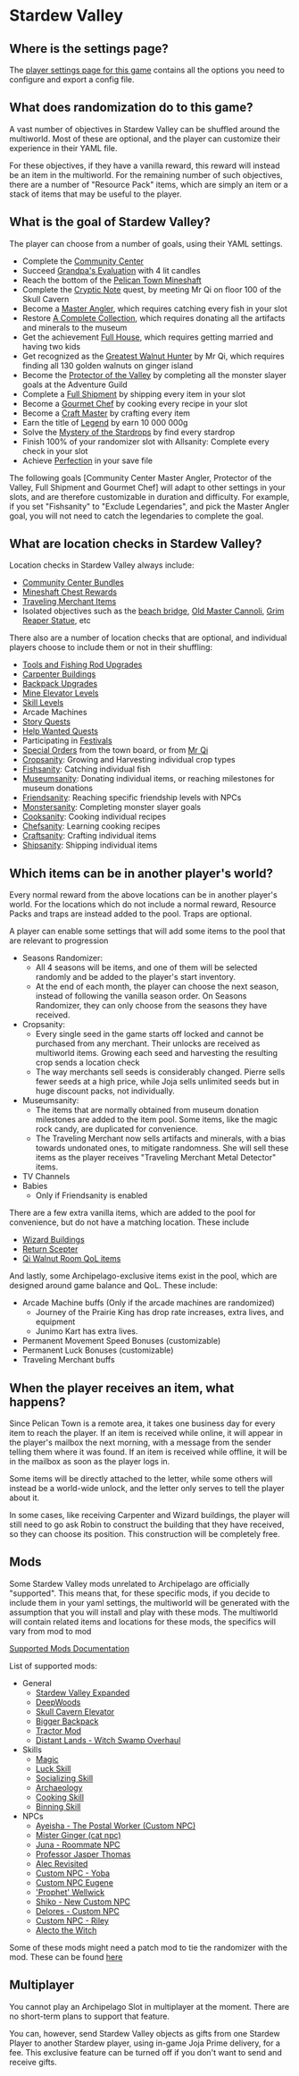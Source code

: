 # Stardew Valley

## Where is the settings page?

The [player settings page for this game](../player-settings) contains all the options you need to configure and export a
config file.

## What does randomization do to this game?

A vast number of objectives in Stardew Valley can be shuffled around the multiworld. Most of these are optional, and the player can customize their experience in their YAML file.

For these objectives, if they have a vanilla reward, this reward will instead be an item in the multiworld. For the remaining number of such objectives, there are a number of "Resource Pack" items, which are simply an item or a stack of items that may be useful to the player.

## What is the goal of Stardew Valley?

The player can choose from a number of goals, using their YAML settings.
- Complete the [Community Center](https://stardewvalleywiki.com/Bundles)
- Succeed [Grandpa's Evaluation](https://stardewvalleywiki.com/Grandpa) with 4 lit candles
- Reach the bottom of the [Pelican Town Mineshaft](https://stardewvalleywiki.com/The_Mines)
- Complete the [Cryptic Note](https://stardewvalleywiki.com/Secret_Notes#Secret_Note_.2310) quest, by meeting Mr Qi on floor 100 of the Skull Cavern
- Become a [Master Angler](https://stardewvalleywiki.com/Fish), which requires catching every fish in your slot
- Restore [A Complete Collection](https://stardewvalleywiki.com/Museum), which requires donating all the artifacts and minerals to the museum
- Get the achievement [Full House](https://stardewvalleywiki.com/Children), which requires getting married and having two kids
- Get recognized as the [Greatest Walnut Hunter](https://stardewvalleywiki.com/Golden_Walnut) by Mr Qi, which requires finding all 130 golden walnuts on ginger island
- Become the [Protector of the Valley](https://stardewvalleywiki.com/Adventurer%27s_Guild#Monster_Eradication_Goals) by completing all the monster slayer goals at the Adventure Guild
- Complete a [Full Shipment](https://stardewvalleywiki.com/Shipping#Collection) by shipping every item in your slot
- Become a [Gourmet Chef](https://stardewvalleywiki.com/Cooking) by cooking every recipe in your slot
- Become a [Craft Master](https://stardewvalleywiki.com/Crafting) by crafting every item
- Earn the title of [Legend](https://stardewvalleywiki.com/Gold) by earn 10 000 000g 
- Solve the [Mystery of the Stardrops](https://stardewvalleywiki.com/Stardrop) by find every stardrop 
- Finish 100% of your randomizer slot with Allsanity: Complete every check in your slot
- Achieve [Perfection](https://stardewvalleywiki.com/Perfection) in your save file

The following goals [Community Center Master Angler, Protector of the Valley, Full Shipment and Gourmet Chef] will adapt to other settings in your slots, and are therefore customizable in duration and difficulty. For example, if you set "Fishsanity" to "Exclude Legendaries", and pick the Master Angler goal, you will not need to catch the legendaries to complete the goal.

## What are location checks in Stardew Valley?

Location checks in Stardew Valley always include:
- [Community Center Bundles](https://stardewvalleywiki.com/Bundles)
- [Mineshaft Chest Rewards](https://stardewvalleywiki.com/The_Mines#Remixed_Rewards)
- [Traveling Merchant Items](https://stardewvalleywiki.com/Traveling_Cart)
- Isolated objectives such as the [beach bridge](https://stardewvalleywiki.com/The_Beach#Tide_Pools), [Old Master Cannoli](https://stardewvalleywiki.com/Secret_Woods#Old_Master_Cannoli), [Grim Reaper Statue](https://stardewvalleywiki.com/Golden_Scythe), etc

There also are a number of location checks that are optional, and individual players choose to include them or not in their shuffling:
- [Tools and Fishing Rod Upgrades](https://stardewvalleywiki.com/Tools)
- [Carpenter Buildings](https://stardewvalleywiki.com/Carpenter%27s_Shop#Farm_Buildings)
- [Backpack Upgrades](https://stardewvalleywiki.com/Tools#Other_Tools)
- [Mine Elevator Levels](https://stardewvalleywiki.com/The_Mines#Staircases)
- [Skill Levels](https://stardewvalleywiki.com/Skills)
- Arcade Machines
- [Story Quests](https://stardewvalleywiki.com/Quests#List_of_Story_Quests)
- [Help Wanted Quests](https://stardewvalleywiki.com/Quests#Help_Wanted_Quests)
- Participating in [Festivals](https://stardewvalleywiki.com/Festivals)
- [Special Orders](https://stardewvalleywiki.com/Quests#List_of_Special_Orders) from the town board, or from [Mr Qi](https://stardewvalleywiki.com/Quests#List_of_Mr._Qi.27s_Special_Orders)
- [Cropsanity](https://stardewvalleywiki.com/Crops): Growing and Harvesting individual crop types
- [Fishsanity](https://stardewvalleywiki.com/Fish): Catching individual fish
- [Museumsanity](https://stardewvalleywiki.com/Museum): Donating individual items, or reaching milestones for museum donations
- [Friendsanity](https://stardewvalleywiki.com/Friendship): Reaching specific friendship levels with NPCs
- [Monstersanity](https://stardewvalleywiki.com/Adventurer%27s_Guild#Monster_Eradication_Goals): Completing monster slayer goals
- [Cooksanity](https://stardewvalleywiki.com/Cooking): Cooking individual recipes
- [Chefsanity](https://stardewvalleywiki.com/Cooking#Recipes): Learning cooking recipes
- [Craftsanity](https://stardewvalleywiki.com/Crafting): Crafting individual items
- [Shipsanity](https://stardewvalleywiki.com/Shipping): Shipping individual items

## Which items can be in another player's world?

Every normal reward from the above locations can be in another player's world.
For the locations which do not include a normal reward, Resource Packs and traps are instead added to the pool. Traps are optional.

A player can enable some settings that will add some items to the pool that are relevant to progression
- Seasons Randomizer:
  * All 4 seasons will be items, and one of them will be selected randomly and be added to the player's start inventory. 
  * At the end of each month, the player can choose the next season, instead of following the vanilla season order. On Seasons Randomizer, they can only choose from the seasons they have received.
- Cropsanity:
  * Every single seed in the game starts off locked and cannot be purchased from any merchant. Their unlocks are received as multiworld items. Growing each seed and harvesting the resulting crop sends a location check
  * The way merchants sell seeds is considerably changed. Pierre sells fewer seeds at a high price, while Joja sells unlimited seeds but in huge discount packs, not individually.
- Museumsanity:
  * The items that are normally obtained from museum donation milestones are added to the item pool. Some items, like the magic rock candy, are duplicated for convenience.
  * The Traveling Merchant now sells artifacts and minerals, with a bias towards undonated ones, to mitigate randomness. She will sell these items as the player receives "Traveling Merchant Metal Detector" items.
- TV Channels
- Babies
  * Only if Friendsanity is enabled

There are a few extra vanilla items, which are added to the pool for convenience, but do not have a matching location. These include
- [Wizard Buildings](https://stardewvalleywiki.com/Wizard%27s_Tower#Buildings)
- [Return Scepter](https://stardewvalleywiki.com/Return_Scepter)
- [Qi Walnut Room QoL items](https://stardewvalleywiki.com/Qi%27s_Walnut_Room#Stock)

And lastly, some Archipelago-exclusive items exist in the pool, which are designed around game balance and QoL. These include:
- Arcade Machine buffs (Only if the arcade machines are randomized)
  - Journey of the Prairie King has drop rate increases, extra lives, and equipment
  - Junimo Kart has extra lives.
- Permanent Movement Speed Bonuses (customizable)
- Permanent Luck Bonuses (customizable)
- Traveling Merchant buffs

## When the player receives an item, what happens?

Since Pelican Town is a remote area, it takes one business day for every item to reach the player. If an item is received while online, it will appear in the player's mailbox the next morning, with a message from the sender telling them where it was found.
If an item is received while offline, it will be in the mailbox as soon as the player logs in.

Some items will be directly attached to the letter, while some others will instead be a world-wide unlock, and the letter only serves to tell the player about it.

In some cases, like receiving Carpenter and Wizard buildings, the player will still need to go ask Robin to construct the building that they have received, so they can choose its position. This construction will be completely free.

## Mods

Some Stardew Valley mods unrelated to Archipelago are officially "supported".
This means that, for these specific mods, if you decide to include them in your yaml settings, the multiworld will be generated with the assumption that you will install and play with these mods.
The multiworld will contain related items and locations for these mods, the specifics will vary from mod to mod

[Supported Mods Documentation](https://github.com/agilbert1412/StardewArchipelago/blob/5.x.x/Documentation/Supported%20Mods.md)

List of supported mods:

- General
  * [Stardew Valley Expanded](https://www.nexusmods.com/stardewvalley/mods/3753)
  * [DeepWoods](https://www.nexusmods.com/stardewvalley/mods/2571)
  * [Skull Cavern Elevator](https://www.nexusmods.com/stardewvalley/mods/963)
  * [Bigger Backpack](https://www.nexusmods.com/stardewvalley/mods/1845)
  * [Tractor Mod](https://www.nexusmods.com/stardewvalley/mods/1401)
  * [Distant Lands - Witch Swamp Overhaul](https://www.nexusmods.com/stardewvalley/mods/18109)
- Skills
  * [Magic](https://www.nexusmods.com/stardewvalley/mods/2007)
  * [Luck Skill](https://www.nexusmods.com/stardewvalley/mods/521)
  * [Socializing Skill](https://www.nexusmods.com/stardewvalley/mods/14142)
  * [Archaeology](https://www.nexusmods.com/stardewvalley/mods/15793)
  * [Cooking Skill](https://www.nexusmods.com/stardewvalley/mods/522)
  * [Binning Skill](https://www.nexusmods.com/stardewvalley/mods/14073)
- NPCs
  * [Ayeisha - The Postal Worker (Custom NPC)](https://www.nexusmods.com/stardewvalley/mods/6427)
  * [Mister Ginger (cat npc)](https://www.nexusmods.com/stardewvalley/mods/5295)
  * [Juna - Roommate NPC](https://www.nexusmods.com/stardewvalley/mods/8606)
  * [Professor Jasper Thomas](https://www.nexusmods.com/stardewvalley/mods/5599)
  * [Alec Revisited](https://www.nexusmods.com/stardewvalley/mods/10697)
  * [Custom NPC - Yoba](https://www.nexusmods.com/stardewvalley/mods/14871)
  * [Custom NPC Eugene](https://www.nexusmods.com/stardewvalley/mods/9222)
  * ['Prophet' Wellwick](https://www.nexusmods.com/stardewvalley/mods/6462)
  * [Shiko - New Custom NPC](https://www.nexusmods.com/stardewvalley/mods/3732)
  * [Delores - Custom NPC](https://www.nexusmods.com/stardewvalley/mods/5510)
  * [Custom NPC - Riley](https://www.nexusmods.com/stardewvalley/mods/5811)
  * [Alecto the Witch](https://www.nexusmods.com/stardewvalley/mods/10671)
  
Some of these mods might need a patch mod to tie the randomizer with the mod. These can be found [here](https://github.com/Witchybun/SDV-Randomizer-Content-Patcher/releases)

## Multiplayer

You cannot play an Archipelago Slot in multiplayer at the moment. There are no short-term plans to support that feature.

You can, however, send Stardew Valley objects as gifts from one Stardew Player to another Stardew player, using in-game Joja Prime delivery, for a fee. This exclusive feature can be turned off if you don't want to send and receive gifts.
